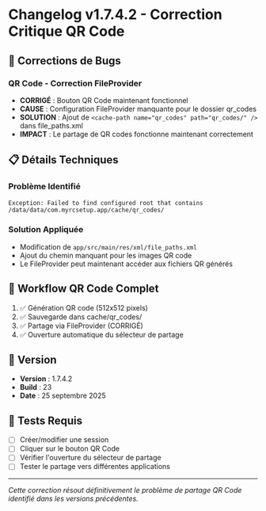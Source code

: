 # Changelog v1.7.4.2 - Correction Critique QR Code

## 🔧 Corrections de Bugs

### QR Code - Correction FileProvider
- **CORRIGÉ** : Bouton QR Code maintenant fonctionnel
- **CAUSE** : Configuration FileProvider manquante pour le dossier qr_codes
- **SOLUTION** : Ajout de `<cache-path name="qr_codes" path="qr_codes/" />` dans file_paths.xml
- **IMPACT** : Le partage de QR codes fonctionne maintenant correctement

## 📋 Détails Techniques

### Problème Identifié
```
Exception: Failed to find configured root that contains /data/data/com.myrcsetup.app/cache/qr_codes/
```

### Solution Appliquée
- Modification de `app/src/main/res/xml/file_paths.xml`
- Ajout du chemin manquant pour les images QR code
- Le FileProvider peut maintenant accéder aux fichiers QR générés

## 🔄 Workflow QR Code Complet
1. ✅ Génération QR code (512x512 pixels)
2. ✅ Sauvegarde dans cache/qr_codes/
3. ✅ Partage via FileProvider (CORRIGÉ)
4. ✅ Ouverture automatique du sélecteur de partage

## 📱 Version
- **Version** : 1.7.4.2
- **Build** : 23
- **Date** : 25 septembre 2025

## 🧪 Tests Requis
- [ ] Créer/modifier une session
- [ ] Cliquer sur le bouton QR Code
- [ ] Vérifier l'ouverture du sélecteur de partage
- [ ] Tester le partage vers différentes applications

---
*Cette correction résout définitivement le problème de partage QR Code identifié dans les versions précédentes.*